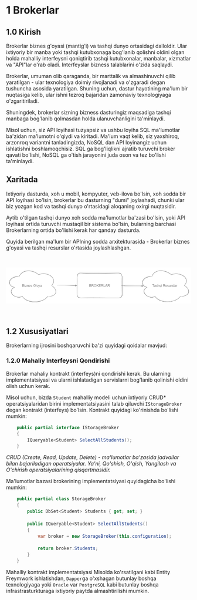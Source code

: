 # 1 Brokerlar

## 1.0 Kirish
Brokerlar biznes g'oyasi (mantig'i) va tashqi dunyo ortasidagi dalloldir. Ular ixtiyoriy bir manba yoki tashqi kutubxonaga bog'lanib qolishni oldini olgan holda mahalliy interfeysni qoniqtirib tashqi kutubxonalar, manbalar, xizmatlar va "API"lar o'rab oladi. Interfeyslar bizness talablarini o'zida saqlaydi. 

Brokerlar, umuman olib qaraganda, bir marttalik va almashinuvchi qilib yaratilgan - ular texnologiya doimiy rivojlanadi va o'zgaradi degan tushuncha asosida yaratilgan. Shuning uchun, dastur hayotining ma'lum bir nuqtasiga kelib, ular ishni tezroq bajaridan zamonaviy texnologiyaga o'zgaritiriladi.

Shuningdek, brokerlar sizning bizness dasturingiz maqsadiga tashqi manbaga bog'lanib qolmasdan holda ulanuvchanligini ta'minlaydi. 

Misol uchun, siz API loyihasi tuzyapsiz va ushbu loyiha SQL ma'lumotlar ba'zidan ma'lumotni o'qiydi va kiritadi. Ma'lum vaqt kelib, siz yaxshiroq, arzonroq variantni tanladingizda, NoSQL dan API loyinangiz uchun ishlatishni boshlamoqchisiz. SQL ga bog'liqlikni ajratib turuvchi broker qavati bo'lishi, NoSQL ga o'tish jarayonini juda oson va tez bo'lishi ta'minlaydi. 

## Xaritada 
Ixtiyoriy dasturda, xoh u mobil, kompyuter, veb-ilova bo'lsin, xoh sodda bir API loyihasi bo'lsin, brokerlar bu dasturning "dumi" joylashadi, chunki ular biz yozgan kod va tashqi dunyo o'rtasidagi aloqaning oxirgi nuqtasidir.

Aytib o'tilgan tashqi dunyo xoh sodda ma'lumotlar ba'zasi bo'lsin, yoki API loyihasi ortida turuvchi mustaqil bir sistema bo'lsin, bularning barchasi Brokerlarning ortida bo'lishi kerak har qanday dasturda. 

Quyida berilgan ma'lum bir APIning sodda arxitekturasida - Brokerlar biznes g'oyasi va tashqi resurslar o'rtasida joylashlashgan. 


<br />
    <p align=center>
        <img src="./Resurslar/Brokers.png" />
    </p>
<br />

## 1.2 Xususiyatlari
Brokerlarning ijrosini boshqaruvchi ba'zi quyidagi qoidalar mavjud: 

### 1.2.0 Mahaliy Interfeysni Qondirishi
Brokerlar mahaliy kontrakt (interfeys)ni qondirishi kerak. Bu ularning implementatsiyasi va ularni ishlatadigan servislarni bog'lanib qolinishi oldini olish uchun kerak. 

Misol uchun, bizda `Student` mahalliy modeli uchun ixtiyoriy CRUD* operatsiyalaridan birini implementatsiyasini talab qiluvchi `IStorageBroker` degan kontrakt (interfeys) bo'lsin. Kontrakt quyidagi ko'rinishda bo'lishi mumkin: 

```csharp
    public partial interface IStorageBroker
    {
        IQueryable<Student> SelectAllStudents();
    }
```

_CRUD (Create, Read, Update, Delete) - ma'lumotlar ba'zasida jadvallar bilan bajariladigan operatsiyalar. Ya'ni, Qo'shish, O'qish, Yangilash va O'chirish operatsiyalarining qisqartmasidir._


Ma'lumotlar bazasi brokerining implementatsiyasi quyidagicha bo'lishi mumkin:


```csharp
    public partial class StorageBroker
    {
        public DbSet<Student> Students { get; set; }

        public IQueryable<Student> SelectAllStudents()
        {
            var broker = new StorageBroker(this.configuration);

            return broker.Students;
        }
    }
```

Mahalliy kontrakt implementatsiyasi Misolda ko'rsatilgani kabi Entity Freymwork ishlatishdan, `Dapper`ga o'xshagan butunlay boshqa texnologiyaga yoki `Oracle` var `PostgreSQL` kabi butunlay boshqa infrastrasturkturaga ixtiyoriy paytda almashtirilishi mumkin.

